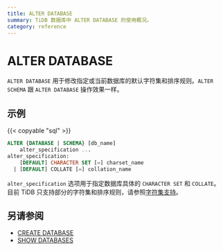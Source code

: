 ```yaml
---
title: ALTER DATABASE
summary: TiDB 数据库中 ALTER DATABASE 的使用概况。
category: reference
---
```


# ALTER DATABASE

`ALTER DATABASE` 用于修改指定或当前数据库的默认字符集和排序规则。`ALTER SCHEMA` 跟 `ALTER DATABASE` 操作效果一样。

## 示例

{{< copyable "sql" >}}

```sql
ALTER {DATABASE | SCHEMA} [db_name]
    alter_specification ...
alter_specification:
    [DEFAULT] CHARACTER SET [=] charset_name
  | [DEFAULT] COLLATE [=] collation_name
```

`alter_specification` 选项用于指定数据库具体的 `CHARACTER SET` 和 `COLLATE`。目前 TiDB 只支持部分的字符集和排序规则，请参照[字符集支持](/reference/sql/character-set.md)。

## 另请参阅

* [CREATE DATABASE](/reference/sql/statements/create-database.md)
* [SHOW DATABASES](/reference/sql/statements/show-databases.md)
